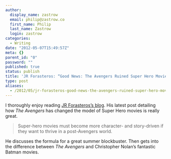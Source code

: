 ```yaml
---
author:
  display_name: zastrow
  email: philip@zastrow.co
  first_name: Philip
  last_name: Zastrow
  login: zastrow
categories:
  - Writing
date: "2012-05-07T15:49:57Z"
meta: {}
parent_id: "0"
password: ""
published: true
status: publish
title: 'JR Forasteros: “Good News: The Avengers Ruined Super Hero Movies”'
type: post
aliases:
  - /2012/05/jr-forasteros-good-news-the-avengers-ruined-super-hero-movies/
---
```

<p>I thoroughly enjoy reading <a href="http://www.norvillerogers.com/good-news-the-avengers-ruined-super-hero-movies/">JR Forasteros’s blog</a>. His latest post detailing how <em>The Avengers</em> has changed the model of Super Hero movies is really great.</p>
<blockquote>
<p>Super-hero movies must become more character- and story-driven if they want to thrive in a post-Avengers world.</p>
</blockquote>
<p>He discusses the formula for a great summer blockbuster. Then gets into the difference between <em>The Avengers</em> and Christopher Nolan’s fantastic Batman movies.</p>
